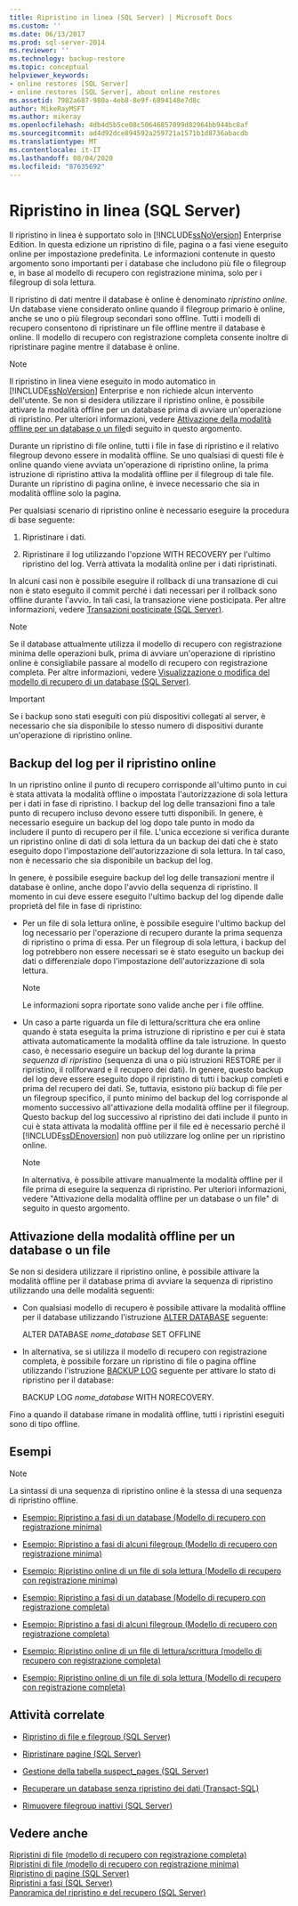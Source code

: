 ```yaml
---
title: Ripristino in linea (SQL Server) | Microsoft Docs
ms.custom: ''
ms.date: 06/13/2017
ms.prod: sql-server-2014
ms.reviewer: ''
ms.technology: backup-restore
ms.topic: conceptual
helpviewer_keywords:
- online restores [SQL Server]
- online restores [SQL Server], about online restores
ms.assetid: 7982a687-980a-4eb8-8e9f-6894148e7d8c
author: MikeRayMSFT
ms.author: mikeray
ms.openlocfilehash: 4db4d5b5ce08c50646857099d82964bb944bc8af
ms.sourcegitcommit: ad4d92dce894592a259721a1571b1d8736abacdb
ms.translationtype: MT
ms.contentlocale: it-IT
ms.lasthandoff: 08/04/2020
ms.locfileid: "87635692"
---
```

# <a name="online-restore-sql-server"></a>Ripristino in linea (SQL Server)
  Il ripristino in linea è supportato solo in [!INCLUDE[ssNoVersion](../../includes/ssnoversion-md.md)] Enterprise Edition. In questa edizione un ripristino di file, pagina o a fasi viene eseguito online per impostazione predefinita. Le informazioni contenute in questo argomento sono importanti per i database che includono più file o filegroup e, in base al modello di recupero con registrazione minima, solo per i filegroup di sola lettura.  
  
 Il ripristino di dati mentre il database è online è denominato *ripristino online*. Un database viene considerato online quando il filegroup primario è online, anche se uno o più filegroup secondari sono offline. Tutti i modelli di recupero consentono di ripristinare un file offline mentre il database è online. Il modello di recupero con registrazione completa consente inoltre di ripristinare pagine mentre il database è online.  
  
> [!NOTE]  
>  Il ripristino in linea viene eseguito in modo automatico in [!INCLUDE[ssNoVersion](../../includes/ssnoversion-md.md)] Enterprise e non richiede alcun intervento dell'utente. Se non si desidera utilizzare il ripristino online, è possibile attivare la modalità offline per un database prima di avviare un'operazione di ripristino. Per ulteriori informazioni, vedere [Attivazione della modalità offline per un database o un file](#taking_db_or_file_offline)di seguito in questo argomento.  
  
 Durante un ripristino di file online, tutti i file in fase di ripristino e il relativo filegroup devono essere in modalità offline. Se uno qualsiasi di questi file è online quando viene avviata un'operazione di ripristino online, la prima istruzione di ripristino attiva la modalità offline per il filegroup di tale file. Durante un ripristino di pagina online, è invece necessario che sia in modalità offline solo la pagina.  
  
 Per qualsiasi scenario di ripristino online è necessario eseguire la procedura di base seguente:  
  
1.  Ripristinare i dati.  
  
2.  Ripristinare il log utilizzando l'opzione WITH RECOVERY per l'ultimo ripristino del log. Verrà attivata la modalità online per i dati ripristinati.  
  
 In alcuni casi non è possibile eseguire il rollback di una transazione di cui non è stato eseguito il commit perché i dati necessari per il rollback sono offline durante l'avvio. In tali casi, la transazione viene posticipata. Per altre informazioni, vedere [Transazioni posticipate &#40;SQL Server&#41;](deferred-transactions-sql-server.md).  
  
> [!NOTE]  
>  Se il database attualmente utilizza il modello di recupero con registrazione minima delle operazioni bulk, prima di avviare un'operazione di ripristino online è consigliabile passare al modello di recupero con registrazione completa. Per altre informazioni, vedere [Visualizzazione o modifica del modello di recupero di un database &#40;SQL Server&#41;](view-or-change-the-recovery-model-of-a-database-sql-server.md).  
  
> [!IMPORTANT]  
>  Se i backup sono stati eseguiti con più dispositivi collegati al server, è necessario che sia disponibile lo stesso numero di dispositivi durante un'operazione di ripristino online.  
  
## <a name="log-backups-for-online-restore"></a>Backup del log per il ripristino online  
 In un ripristino online il punto di recupero corrisponde all'ultimo punto in cui è stata attivata la modalità offline o impostata l'autorizzazione di sola lettura per i dati in fase di ripristino. I backup del log delle transazioni fino a tale punto di recupero incluso devono essere tutti disponibili. In genere, è necessario eseguire un backup del log dopo tale punto in modo da includere il punto di recupero per il file. L'unica eccezione si verifica durante un ripristino online di dati di sola lettura da un backup dei dati che è stato eseguito dopo l'impostazione dell'autorizzazione di sola lettura. In tal caso, non è necessario che sia disponibile un backup del log.  
  
 In genere, è possibile eseguire backup del log delle transazioni mentre il database è online, anche dopo l'avvio della sequenza di ripristino. Il momento in cui deve essere eseguito l'ultimo backup del log dipende dalle proprietà del file in fase di ripristino:  
  
-   Per un file di sola lettura online, è possibile eseguire l'ultimo backup del log necessario per l'operazione di recupero durante la prima sequenza di ripristino o prima di essa. Per un filegroup di sola lettura, i backup del log potrebbero non essere necessari se è stato eseguito un backup dei dati o differenziale dopo l'impostazione dell'autorizzazione di sola lettura.  
  
    > [!NOTE]  
    >  Le informazioni sopra riportate sono valide anche per i file offline.  
  
-   Un caso a parte riguarda un file di lettura/scrittura che era online quando è stata eseguita la prima istruzione di ripristino e per cui è stata attivata automaticamente la modalità offline da tale istruzione. In questo caso, è necessario eseguire un backup del log durante la prima *sequenza di ripristino* (sequenza di una o più istruzioni RESTORE per il ripristino, il rollforward e il recupero dei dati). In genere, questo backup del log deve essere eseguito dopo il ripristino di tutti i backup completi e prima del recupero dei dati. Se, tuttavia, esistono più backup di file per un filegroup specifico, il punto minimo del backup del log corrisponde al momento successivo all'attivazione della modalità offline per il filegroup. Questo backup del log successivo al ripristino dei dati include il punto in cui è stata attivata la modalità offline per il file ed è necessario perché il [!INCLUDE[ssDEnoversion](../../includes/ssdenoversion-md.md)] non può utilizzare log online per un ripristino online.  
  
    > [!NOTE]  
    >  In alternativa, è possibile attivare manualmente la modalità offline per il file prima di eseguire la sequenza di ripristino. Per ulteriori informazioni, vedere "Attivazione della modalità offline per un database o un file" di seguito in questo argomento.  
  
##  <a name="taking-a-database-or-file-offline"></a><a name="taking_db_or_file_offline"></a> Attivazione della modalità offline per un database o un file  
 Se non si desidera utilizzare il ripristino online, è possibile attivare la modalità offline per il database prima di avviare la sequenza di ripristino utilizzando una delle modalità seguenti:  
  
-   Con qualsiasi modello di recupero è possibile attivare la modalità offline per il database utilizzando l'istruzione [ALTER DATABASE](/sql/t-sql/statements/alter-database-transact-sql) seguente:  
  
     ALTER DATABASE *nome_database* SET OFFLINE  
  
-   In alternativa, se si utilizza il modello di recupero con registrazione completa, è possibile forzare un ripristino di file o pagina offline utilizzando l'istruzione [BACKUP LOG](/sql/t-sql/statements/backup-transact-sql) seguente per attivare lo stato di ripristino per il database:  
  
     BACKUP LOG *nome_database* WITH NORECOVERY.  
  
 Fino a quando il database rimane in modalità offline, tutti i ripristini eseguiti sono di tipo offline.  
  
## <a name="examples"></a>Esempi  
  
> [!NOTE]  
>  La sintassi di una sequenza di ripristino online è la stessa di una sequenza di ripristino offline.  
  
-   [Esempio: Ripristino a fasi di un database &#40;Modello di recupero con registrazione minima&#41;](example-piecemeal-restore-of-database-simple-recovery-model.md)  
  
-   [Esempio: Ripristino a fasi di alcuni filegroup &#40;Modello di recupero con registrazione minima&#41;](example-piecemeal-restore-of-only-some-filegroups-simple-recovery-model.md)  
  
-   [Esempio: Ripristino online di un file di sola lettura &#40;Modello di recupero con registrazione minima&#41;](example-online-restore-of-a-read-only-file-simple-recovery-model.md)  
  
-   [Esempio: Ripristino a fasi di un database &#40;Modello di recupero con registrazione completa&#41;](example-piecemeal-restore-of-database-full-recovery-model.md)  
  
-   [Esempio: Ripristino a fasi di alcuni filegroup &#40;Modello di recupero con registrazione completa&#41;](example-piecemeal-restore-of-only-some-filegroups-full-recovery-model.md)  
  
-   [Esempio: Ripristino online di un file di lettura/scrittura &#40;modello di recupero con registrazione completa&#41;](example-online-restore-of-a-read-write-file-full-recovery-model.md)  
  
-   [Esempio: Ripristino online di un file di sola lettura &#40;Modello di recupero con registrazione completa&#41;](example-online-restore-of-a-read-only-file-full-recovery-model.md)  
  
##  <a name="related-tasks"></a><a name="RelatedTasks"></a> Attività correlate  
  
-   [Ripristino di file e filegroup &#40;SQL Server&#41;](restore-files-and-filegroups-sql-server.md)  
  
-   [Ripristinare pagine &#40;SQL Server&#41;](restore-pages-sql-server.md)  
  
-   [Gestione della tabella suspect_pages &#40;SQL Server&#41;](manage-the-suspect-pages-table-sql-server.md)  
  
-   [Recuperare un database senza ripristino dei dati &#40;Transact-SQL&#41;](recover-a-database-without-restoring-data-transact-sql.md)  
  
-   [Rimuovere filegroup inattivi &#40;SQL Server&#41;](remove-defunct-filegroups-sql-server.md)  
  
## <a name="see-also"></a>Vedere anche  
 [Ripristini di file &#40;modello di recupero con registrazione completa&#41;](file-restores-full-recovery-model.md)   
 [Ripristini di file &#40;modello di recupero con registrazione minima&#41;](file-restores-simple-recovery-model.md)   
 [Ripristino di pagine &#40;SQL Server&#41;](restore-pages-sql-server.md)   
 [Ripristini a fasi &#40;SQL Server&#41;](piecemeal-restores-sql-server.md)   
 [Panoramica del ripristino e del recupero &#40;SQL Server&#41;](restore-and-recovery-overview-sql-server.md)  
  
  
